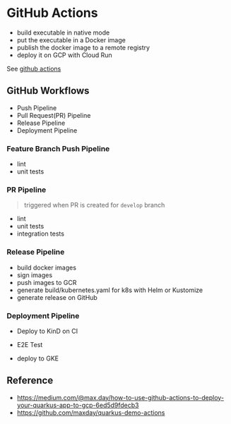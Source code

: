 # GitHub Actions

- build executable in native mode
- put the executable in a Docker image
- publish the docker image to a remote registry
- deploy it on GCP with Cloud Run

See [github actions](../../.github/main.yml)

## GitHub Workflows

- Push Pipeline
- Pull Request(PR) Pipeline
- Release Pipeline
- Deployment Pipeline

### Feature Branch Push Pipeline

- lint
- unit tests

### PR Pipeline

> triggered when PR is created for `develop` branch

- lint
- unit tests
- integration tests

### Release Pipeline

- build docker images
- sign images
- push images to GCR
- generate build/kubernetes.yaml for k8s with Helm or Kustomize
- generate release on GitHub

### Deployment Pipeline

- Deploy to KinD on CI
- E2E Test

- deploy to GKE


## Reference
- https://medium.com/@max.day/how-to-use-github-actions-to-deploy-your-quarkus-app-to-gcp-6ed5d9fdecb3
- https://github.com/maxday/quarkus-demo-actions

